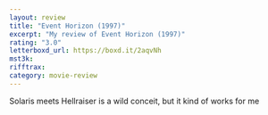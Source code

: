 ```yaml
---
layout: review
title: "Event Horizon (1997)"
excerpt: "My review of Event Horizon (1997)"
rating: "3.0"
letterboxd_url: https://boxd.it/2aqvNh
mst3k:
rifftrax:
category: movie-review
---
```


Solaris meets Hellraiser is a wild conceit, but it kind of works for me

